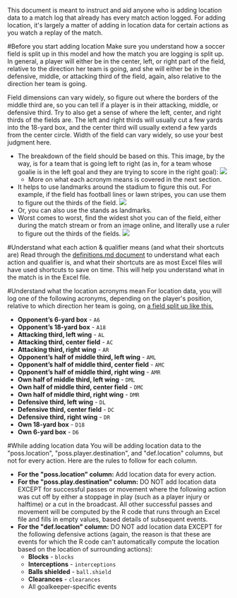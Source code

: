 This document is meant to instruct and aid anyone who is adding location data to a match log that already has every match action logged. For adding location, it's largely a matter of adding in location data for certain actions as you watch a replay of the match.

#Before you start adding location
Make sure you understand how a soccer field is split up in this model and how the match you are logging is split up. In general, a player will either be in the center, left, or right part of the field, relative to the direction her team is going, and she will either be in the defensive, middle, or attacking third of the field, again, also relative to the direction her team is going.

Field dimensions can vary widely, so figure out where the borders of the middle third are, so you can tell if a player is in their attacking, middle, or defensive third. Try to also get a sense of where the left, center, and right thirds of the fields are. The left and right thirds will usually cut a few yards into the 18-yard box, and the center third will usually extend a few yards from the center circle. Width of the field can vary widely, so use your best judgment here.
  * The breakdown of the field should be based on this. This image, by the way, is for a team that is going left to right (as in, for a team whose goalie is in the left goal and they are trying to score in the right goal): ![](http://i.imgur.com/EQLmpYp.png)
    * More on what each acronym means is covered in the next section.
  * It helps to use landmarks around the stadium to figure this out. For example, if the field has football lines or lawn stripes, you can use them to figure out the thirds of the field. ![](http://i.imgur.com/atMDAJZ.png)
  * Or, you can also use the stands as landmarks.
  * Worst comes to worst, find the widest shot you can of the field, either during the match stream or from an image online, and literally use a ruler to figure out the thirds of the fields. ![](http://i.imgur.com/eA1YDtA.png)

#Understand what each action & qualifier means (and what their shortcuts are)
Read through the [definitions.md document](https://github.com/amj2012/wosostats/blob/master/resources/definitions.md) to understand what each action and qualifier is, and what their shortcuts are as most Excel files will have used shortcuts to save on time. This will help you understand what in the match is in the Excel file.

#Understand what the location acronyms mean
For location data, you will log one of the following acronyms, depending on the player's position, relative to which direction her team is going, on [a field split up like this.](http://i.imgur.com/EQLmpYp.png)
  * **Opponent’s 6-yard box** - `A6`
  * **Opponent’s 18-yard box** - `A18`
  * **Attacking third, left wing** - `AL`
  * **Attacking third, center field** - `AC`
  * **Attacking third, right wing** - `AR`
  * **Opponent’s half of middle third, left wing** - `AML`
  * **Opponent’s half of middle third, center field** - `AMC`
  * **Opponent’s half of middle third, right wing** - `AMR`
  * **Own half of middle third, left wing** - `DML`
  * **Own half of middle third, center field** - `DMC`
  * **Own half of middle third, right wing** - `DMR`
  * **Defensive third, left wing** - `DL`
  * **Defensive third, center field** - `DC`
  * **Defensive third, right wing** - `DR`
  * **Own 18-yard box** - `D18`
  * **Own 6-yard box** - `D6`

#While adding location data
You will be adding location data to the "poss.location", "poss.player.destination", and "def.location" columns, but not for every action. Here are the rules to follow for each column.
  * **For the "poss.location" column:** Add location data for every action.
  * **For the "poss.play.destination" column:** DO NOT add location data EXCEPT for successful passes or movement where the following action was cut off by either a stoppage in play (such as a player injury or halftime) or a cut in the broadcast. All other successful passes and movement will be computed by the R code that runs through an Excel file and fills in empty values, based details of subsequent events.
  * **For the "def.location" column:** DO NOT add location data EXCEPT for the following defensive actions (again, the reason is that these are events for which the R code can't automatically compute the location based on the location of surrounding actions):
    * **Blocks** - `blocks`
    * **Interceptions** - `interceptions`
    * **Balls shielded** - `ball.shield`
    * **Clearances** - `clearances`
    * All goalkeeper-specific events

